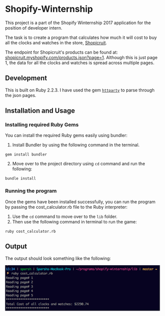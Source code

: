 # Shopify-Winternship
This project is a part of the Shopify Winternship 2017 application for the position of developer intern. 

The task is to create a program that calculates how much it will cost to buy all the clocks and watches in the store, [Shopicruit](http://shopicruit.myshopify.com/).

The endpoint for Shopicruit's products can be found at: [shopicruit.myshopify.com/products.json?page=1](shopicruit.myshopify.com/products.json?page=1). Although this is just page 1, the data for all the clocks and watches is spread across multiple pages.

## Development

This is built on Ruby 2.2.3. I have used the gem [`httparty`](https://github.com/jnunemaker/httparty) to parse through the json pages.

## Installation and Usage

### Installing required Ruby Gems

You can install the required Ruby gems easily using bundler:

1. Install Bundler by using the following command in the terminal.
```console
gem install bundler
```

2. Move over to the project directory using `cd` command and run the following:
```console
bundle install
```
### Running the program

Once the gems have been installed successfully, you can run the program by passing the cost_calculator.rb file to the Ruby interpreter:

1. Use the `cd` command to move over to the `lib` folder.
2. Then use the following command in terminal to run the game:
```console
ruby cost_calculator.rb
```

## Output

The output should look something like the following:

![output](screenshot.png)
